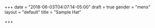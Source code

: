 +++
date = "2018-06-03T04:07:14-05:00"
draft = true
gender = "mens"
layout = "default"
title = "Sample Hat"

+++

